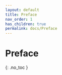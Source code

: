 ```yaml
---
layout: default
title: Preface
nav_order: 1
has_children: true
permalink: docs/Preface
---
```


# Preface
{: .no_toc }


